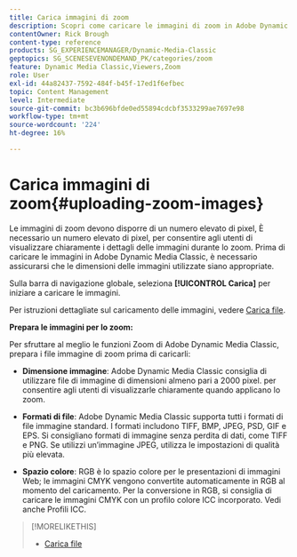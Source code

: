 ```yaml
---
title: Carica immagini di zoom
description: Scopri come caricare le immagini di zoom in Adobe Dynamic Media Classic.
contentOwner: Rick Brough
content-type: reference
products: SG_EXPERIENCEMANAGER/Dynamic-Media-Classic
geptopics: SG_SCENESEVENONDEMAND_PK/categories/zoom
feature: Dynamic Media Classic,Viewers,Zoom
role: User
exl-id: 44a82437-7592-484f-b45f-17ed1f6efbec
topic: Content Management
level: Intermediate
source-git-commit: bc3b696bfde0ed55894cdcbf3533299ae7697e98
workflow-type: tm+mt
source-wordcount: '224'
ht-degree: 16%

---
```


# Carica immagini di zoom{#uploading-zoom-images}

Le immagini di zoom devono disporre di un numero elevato di pixel, È necessario un numero elevato di pixel, per consentire agli utenti di visualizzare chiaramente i dettagli delle immagini durante lo zoom. Prima di caricare le immagini in Adobe Dynamic Media Classic, è necessario assicurarsi che le dimensioni delle immagini utilizzate siano appropriate.

Sulla barra di navigazione globale, seleziona **[!UICONTROL Carica]** per iniziare a caricare le immagini.

Per istruzioni dettagliate sul caricamento delle immagini, vedere [Carica file](uploading-files.md#uploading_files).

**Prepara le immagini per lo zoom:**

Per sfruttare al meglio le funzioni Zoom di Adobe Dynamic Media Classic, prepara i file immagine di zoom prima di caricarli:

* **Dimensione immagine**: Adobe Dynamic Media Classic consiglia di utilizzare file di immagine di dimensioni almeno pari a 2000 pixel. per consentire agli utenti di visualizzarle chiaramente quando applicano lo zoom.

* **Formati di file**: Adobe Dynamic Media Classic supporta tutti i formati di file immagine standard. I formati includono TIFF, BMP, JPEG, PSD, GIF e EPS. Si consigliano formati di immagine senza perdita di dati, come TIFF e PNG. Se utilizzi un’immagine JPEG, utilizza le impostazioni di qualità più elevata.

* **Spazio colore**: RGB è lo spazio colore per le presentazioni di immagini Web; le immagini CMYK vengono convertite automaticamente in RGB al momento del caricamento. Per la conversione in RGB, si consiglia di caricare le immagini CMYK con un profilo colore ICC incorporato. Vedi anche Profili ICC.

>[!MORELIKETHIS]
>
>* [Carica file](uploading-files.md#uploading_files)
